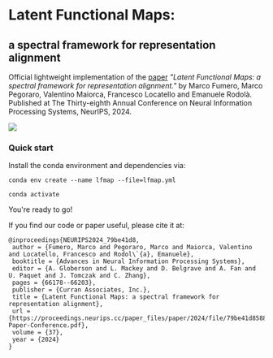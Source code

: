#            Latent Functional Maps:
## a spectral framework for representation alignment

Official lightweight implementation of the [paper](https://proceedings.neurips.cc/paper_files/paper/2024/hash/79be41d858841037987964e3f5caf76d-Abstract-Conference.html) *"Latent Functional Maps: a spectral framework for representation alignment."* by Marco Fumero, Marco Pegoraro, Valentino Maiorca, Francesco Locatello and Emanuele Rodolà.  Published at The Thirty-eighth Annual Conference on Neural Information Processing Systems, NeurIPS, 2024.


![](giflfm.gif)


### Quick start 

Install the conda environment and dependencies via:


```
conda env create --name lfmap --file=lfmap.yml

conda activate

```


You're ready to go! 


If you find our code or paper useful, please cite it at:

```
@inproceedings{NEURIPS2024_79be41d8,
 author = {Fumero, Marco and Pegoraro, Marco and Maiorca, Valentino and Locatello, Francesco and Rodol\`{a}, Emanuele},
 booktitle = {Advances in Neural Information Processing Systems},
 editor = {A. Globerson and L. Mackey and D. Belgrave and A. Fan and U. Paquet and J. Tomczak and C. Zhang},
 pages = {66178--66203},
 publisher = {Curran Associates, Inc.},
 title = {Latent Functional Maps: a spectral framework for representation alignment},
 url = {https://proceedings.neurips.cc/paper_files/paper/2024/file/79be41d858841037987964e3f5caf76d-Paper-Conference.pdf},
 volume = {37},
 year = {2024}
}

```
